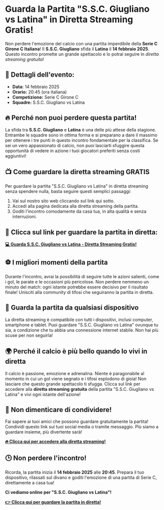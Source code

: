 # Guarda la Partita "S.S.C. Giugliano vs Latina" in Diretta Streaming Gratis!

Non perdere l'emozione del calcio con una partita imperdibile della **Serie C Girone C Italiana**! Il **S.S.C. Giugliano** sfida il **Latina** il **14 febbraio 2025**. Questo incontro promette un grande spettacolo e lo potrai seguire in _diretta streaming gratuita_!

## 📅 Dettagli dell'evento:

- **Data:** 14 febbraio 2025
- **Orario:** 20:45 (ora italiana)
- **Competizione:** Serie C Girone C
- **Squadre:** S.S.C. Giugliano vs Latina

## 🔥 Perché non puoi perdere questa partita!

La sfida tra **S.S.C. Giugliano** e **Latina** è una delle più attese della stagione. Entrambe le squadre sono in ottima forma e si preparano a dare il massimo per ottenere i tre punti in questo incontro fondamentale per la classifica. Se sei un vero appassionato di calcio, non puoi lasciarti sfuggire questa opportunità di vedere in azione i tuoi giocatori preferiti senza costi aggiuntivi!

## 📺 Come guardare la diretta streaming GRATIS

Per guardare la partita "S.S.C. Giugliano vs Latina" in diretta streaming senza spendere nulla, basta seguire questi semplici passaggi:

1. Vai sul nostro sito web cliccando sul link qui sotto.
2. Accedi alla pagina dedicata alla diretta streaming della partita.
3. Goditi l'incontro comodamente da casa tua, in alta qualità e senza interruzioni.

## 🔗 Clicca sul link per guardare la partita in diretta:

[**💻 Guarda S.S.C. Giugliano vs Latina - Diretta Streaming Gratis!**](https://tinyurl.com/livestreamfreeo?st=S.S.C.+Giugliano+vs+Latina&si=ghc)

## ⚽ I migliori momenti della partita

Durante l'incontro, avrai la possibilità di seguire tutte le azioni salienti, come i gol, le parate e le occasioni più pericolose. Non perdere nemmeno un minuto del match: ogni istante potrebbe essere decisivo per il risultato finale! Unisciti alla community di tifosi che seguiranno la partita in diretta.

## 📲 Guarda la partita da qualsiasi dispositivo

La diretta streaming è compatibile con tutti i dispositivi, inclusi computer, smartphone e tablet. Puoi guardare "S.S.C. Giugliano vs Latina" ovunque tu sia, a condizione che tu abbia una connessione internet stabile. Non hai più scuse per non seguirla!

## 🌍 Perché il calcio è più bello quando lo vivi in diretta

Il calcio è passione, emozione e adrenalina. Niente è paragonabile al momento in cui un gol viene segnato e i tifosi esplodono di gioia! Non lasciare che questo grande spettacolo ti sfugga. Clicca sul link per accedere alla **diretta streaming gratuita** della partita "S.S.C. Giugliano vs Latina" e vivi ogni istante dell'azione!

## 📢 Non dimenticare di condividere!

Fai sapere ai tuoi amici che possono guardare gratuitamente la partita! Condividi questo link sui tuoi social media o tramite messaggio. Più siamo a guardare insieme, più divertente sarà!

[**🔥 Clicca qui per accedere alla diretta streaming!**](https://tinyurl.com/livestreamfreeo?st=S.S.C.+Giugliano+vs+Latina&si=ghc)

## 🕒 Non perdere l'incontro!

Ricorda, la partita inizia il **14 febbraio 2025** alle **20:45**. Prepara il tuo dispositivo, rilassati sul divano e goditi l'emozione di una partita di Serie C, direttamente a casa tua!

**Ci vediamo online per "S.S.C. Giugliano vs Latina"!**

[**👉 Clicca qui per guardare la partita in diretta!**](https://tinyurl.com/livestreamfreeo?st=S.S.C.+Giugliano+vs+Latina&si=ghc)
